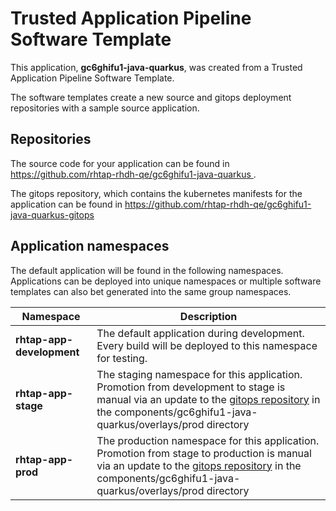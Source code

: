 # Trusted Application Pipeline Software Template

This application, **gc6ghifu1-java-quarkus**, was created from a Trusted Application Pipeline Software Template.

The software templates create a new source and gitops deployment repositories with a sample source application. 

## Repositories

The source code for your application can be found in [https://github.com/rhtap-rhdh-qe/gc6ghifu1-java-quarkus ](https://github.com/rhtap-rhdh-qe/gc6ghifu1-java-quarkus ).
 
The gitops repository, which contains the kubernetes manifests for the application can be found in 
[https://github.com/rhtap-rhdh-qe/gc6ghifu1-java-quarkus-gitops ](https://github.com/rhtap-rhdh-qe/gc6ghifu1-java-quarkus-gitops ) 

## Application namespaces 

The default application will be found in the following namespaces. Applications can be deployed into unique namespaces or multiple software templates can also bet generated into the same group namespaces.  

|  Namespace   |  Description   |  
| -------- | -------- |   
| **rhtap-app-development** | The default application during development. Every build will be deployed to this namespace for testing. | 
| **rhtap-app-stage** | The staging namespace for this application. Promotion from development to stage is manual via an update to the [gitops repository](https://github.com/rhtap-rhdh-qe/gc6ghifu1-java-quarkus-gitops ) in the components/gc6ghifu1-java-quarkus/overlays/prod directory |  
| **rhtap-app-prod** | The production namespace for this application. Promotion from stage to production is manual via an update to the [gitops repository](https://github.com/rhtap-rhdh-qe/gc6ghifu1-java-quarkus-gitops ) in the components/gc6ghifu1-java-quarkus/overlays/prod directory | 